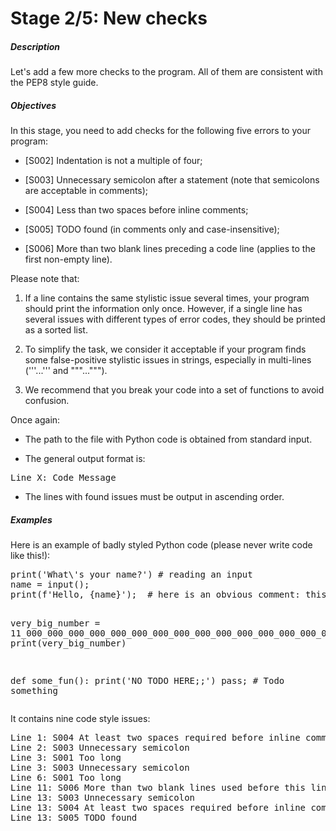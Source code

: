 <h1>Stage 2/5: New checks</h1>
<h5>Description</h5>
<p>Let&apos;s add a few more checks to the program. All of them are consistent with the PEP8 style guide.</p>
<h5>Objectives</h5>
<p>In this stage, you need to add checks for the following five errors to your program:</p>
<ul>
    <li>
        <p>[S002]&nbsp;Indentation is not a multiple of four;</p>
    </li>
    <li>
        <p>[S003]&nbsp;Unnecessary semicolon after a statement (note that semicolons are acceptable in comments);</p>
    </li>
    <li>
        <p>[S004]&nbsp;Less than two spaces before inline comments;</p>
    </li>
    <li>
        <p>[S005]&nbsp;TODO found (in comments only and case-insensitive);</p>
    </li>
    <li>
        <p>[S006]&nbsp;More than two blank lines preceding a code line (applies to the first non-empty line).</p>
    </li>
</ul>
<p>Please note that:</p>
<ol>
    <li>
        <p>If a line contains the same stylistic issue several times, your program should print the information only once. However, if a single line has several issues with different types of error codes, they should be printed as a sorted list.</p>
    </li>
    <li>
        <p>To simplify the task, we consider it acceptable if your program finds some false-positive stylistic issues in strings, especially in multi-lines (&apos;&apos;&apos;...&apos;&apos;&apos;&nbsp;and&nbsp;&quot;&quot;&quot;...&quot;&quot;&quot;).</p>
    </li>
    <li>
        <p>We recommend that you break your code into a set of functions to avoid confusion.</p>
    </li>
</ol>
<p>Once again:</p>
<ul>
    <li>
        <p>The path to the file with Python code is obtained from standard input.</p>
    </li>
    <li>
        <p>The general output format is:</p>
    </li>
</ul>
<pre>Line X: Code Message</pre>
<ul>
    <li>The lines with found issues must be output in ascending order.</li>
</ul>
<h5>Examples</h5>
<p>Here is an example of badly styled Python code (please never write code like this!):</p>
<pre>print(&apos;What\&apos;s your name?&apos;) # reading an input
name = input();
print(f&apos;Hello, {name}&apos;);  # here is an obvious comment: this prints a greeting with a name


very_big_number = 11_000_000_000_000_000_000_000_000_000_000_000_000_000_000_000
print(very_big_number)



def some_fun():
    print(&apos;NO TODO HERE;;&apos;)
    pass; # Todo something</pre>
<p>It contains nine code style issues:</p>
<pre>Line 1: S004 At least two spaces required before inline comments
Line 2: S003 Unnecessary semicolon
Line 3: S001 Too long
Line 3: S003 Unnecessary semicolon
Line 6: S001 Too long
Line 11: S006 More than two blank lines used before this line
Line 13: S003 Unnecessary semicolon
Line 13: S004 At least two spaces required before inline comments
Line 13: S005 TODO found</pre>
<p><br></p>
<p><br></p>